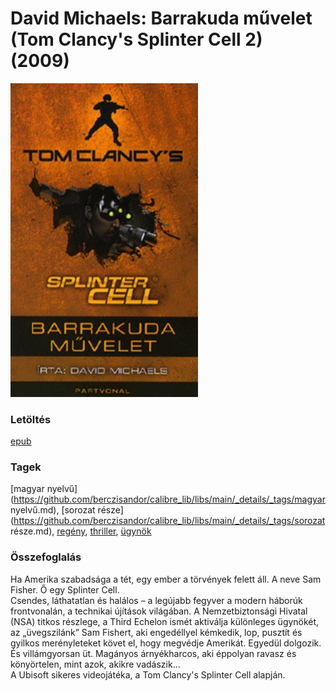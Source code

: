 # <a name="id_720">David Michaels: Barrakuda művelet (Tom Clancy's Splinter Cell 2) (2009)</a>
<img src="https://github.com/BercziSandor/calibre_lib/raw/main/libs/main/David%20Michaels/Barrakuda%20muvelet%20%28720%29/cover.jpg" alt="cover" width="300"/>

### Letöltés
[epub](https://github.com/BercziSandor/calibre_lib/raw/main/libs/main/David%20Michaels/Barrakuda%20muvelet%20%28720%29/Barrakuda%20muvelet%20-%20David%20Michaels.epub)

### Tagek
[magyar nyelvű](https://github.com/berczisandor/calibre_lib/libs/main/_details/_tags/magyar nyelvű.md), [sorozat része](https://github.com/berczisandor/calibre_lib/libs/main/_details/_tags/sorozat része.md), [regény](https://github.com/berczisandor/calibre_lib/libs/main/_details/_tags/regény.md), [thriller](https://github.com/berczisandor/calibre_lib/libs/main/_details/_tags/thriller.md), [ügynök](https://github.com/berczisandor/calibre_lib/libs/main/_details/_tags/ügynök.md)

### Összefoglalás
<p class="description">Ha Amerika szabadsága a tét, egy ember a törvények felett áll. A neve Sam Fisher. Ő egy Splinter Cell.<br>Csendes, láthatatlan és halálos – a legújabb fegyver a modern háborúk frontvonalán, a technikai újítások világában. A Nemzetbiztonsági Hivatal (NSA) titkos részlege, a Third Echelon ismét aktiválja különleges ügynökét, az „üvegszilánk” Sam Fishert, aki engedéllyel kémkedik, lop, pusztít és gyilkos merényleteket követ el, hogy megvédje Amerikát. Egyedül dolgozik. És villámgyorsan üt. Magányos árnyékharcos, aki éppolyan ravasz és könyörtelen, mint azok, akikre vadászik…<br>A Ubisoft sikeres videojátéka, a Tom Clancy's Splinter Cell alapján.</p>


